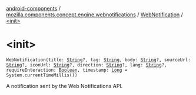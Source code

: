 [android-components](../../index.md) / [mozilla.components.concept.engine.webnotifications](../index.md) / [WebNotification](index.md) / [&lt;init&gt;](./-init-.md)

# &lt;init&gt;

`WebNotification(title: `[`String`](https://kotlinlang.org/api/latest/jvm/stdlib/kotlin/-string/index.html)`?, tag: `[`String`](https://kotlinlang.org/api/latest/jvm/stdlib/kotlin/-string/index.html)`, body: `[`String`](https://kotlinlang.org/api/latest/jvm/stdlib/kotlin/-string/index.html)`?, sourceUrl: `[`String`](https://kotlinlang.org/api/latest/jvm/stdlib/kotlin/-string/index.html)`?, iconUrl: `[`String`](https://kotlinlang.org/api/latest/jvm/stdlib/kotlin/-string/index.html)`?, direction: `[`String`](https://kotlinlang.org/api/latest/jvm/stdlib/kotlin/-string/index.html)`?, lang: `[`String`](https://kotlinlang.org/api/latest/jvm/stdlib/kotlin/-string/index.html)`?, requireInteraction: `[`Boolean`](https://kotlinlang.org/api/latest/jvm/stdlib/kotlin/-boolean/index.html)`, timestamp: `[`Long`](https://kotlinlang.org/api/latest/jvm/stdlib/kotlin/-long/index.html)` = System.currentTimeMillis())`

A notification sent by the Web Notifications API.

